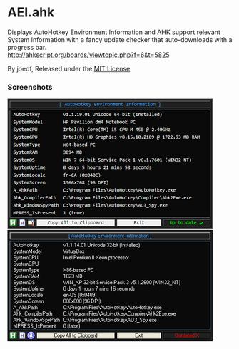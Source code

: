 AEI.ahk
==============================

Displays AutoHotkey Environment Information and AHK support relevant System Information with a fancy update checker that auto-downloads with a progress bar.  
http://ahkscript.org/boards/viewtopic.php?f=6&t=5825  
  
By joedf, Released under the [MIT License](http://opensource.org/licenses/MIT)  

### Screenshots
![screenshot](screenshot.png "screenshot")
![screenshotXP](screenshotXP.png "screenshotXP")
